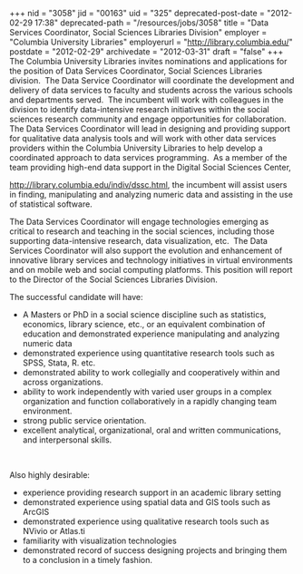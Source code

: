 +++
nid = "3058"
jid = "00163"
uid = "325"
deprecated-post-date = "2012-02-29 17:38"
deprecated-path = "/resources/jobs/3058"
title = "Data Services Coordinator, Social Sciences Libraries Division"
employer = "Columbia University Libraries"
employerurl = "http://library.columbia.edu/"
postdate = "2012-02-29"
archivedate = "2012-03-31"
draft = "false"
+++
The Columbia University Libraries invites nominations and applications
for the position of Data Services Coordinator, Social Sciences Libraries
division.  The Data Service Coordinator will coordinate the development
and delivery of data services to faculty and students across the various
schools and departments served.  The incumbent will work with colleagues
in the division to identify data-intensive research initiatives within
the social sciences research community and engage opportunities for
collaboration.  The Data Services Coordinator will lead in designing and
providing support for qualitative data analysis tools and will work with
other data services providers within the Columbia University Libraries
to help develop a coordinated approach to data services programming.  As
a member of the team providing high-end data support in the Digital
Social Sciences Center,

<http://library.columbia.edu/indiv/dssc.html>, the incumbent will assist
users in finding, manipulating and analyzing numeric data and assisting
in the use of statistical software. 

The Data Services Coordinator will engage technologies emerging as
critical to research and teaching in the social sciences, including
those supporting data-intensive research, data visualization, etc.  The
Data Services Coordinator will also support the evolution and
enhancement of innovative library services and technology initiatives in
virtual environments and on mobile web and social computing platforms.
This position will report to the Director of the Social Sciences
Libraries Division.
  
The successful candidate will have:  

-   A Masters or PhD in a social science discipline such as statistics,
    economics, library science, etc., or an equivalent combination of
    education and demonstrated experience manipulating and analyzing
    numeric data
-   demonstrated experience using quantitative research tools such as
    SPSS, Stata, R. etc.
-   demonstrated ability to work collegially and cooperatively within
    and across organizations.
-   ability to work independently with varied user groups in a complex
    organization and function collaboratively in a rapidly changing team
    environment.
-   strong public service orientation.
-   excellent analytical, organizational, oral and written
    communications, and interpersonal skills.

 

Also highly desirable:

-   experience providing research support in an academic library setting
-   demonstrated experience using spatial data and GIS tools such as
    ArcGIS
-   demonstrated experience using qualitative research tools such as
    NVivio or Atlas.ti
-   familiarity with visualization technologies
-   demonstrated record of success designing projects and bringing them
    to a conclusion in a timely fashion.
